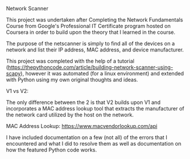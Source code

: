 Network Scanner

This project was undertaken after Completing the Network Fundamentals Course from Google's Professional IT Certificate program hosted on Coursera in order to build upon the theory that I learned in the course. 

The purpose of the netscanner is simply to find all of the devices on a network and list their IP address, MAC address, and device manufacturer. 

This project was completed with the help of a tutorial 
(https://thepythoncode.com/article/building-network-scanner-using-scapy), 
however it was automated (for a linux environment) and extended with Python using my own original thoughts and ideas. 

V1 vs V2: 

The only difference between the 2 is that V2 builds upon V1 and incorporates a MAC address lookup tool that extracts the manufacturer of the network card utilized by the host on the network. 

MAC Address Lookup: 
https://www.macvendorlookup.com/api

I have included documentation on a few (not all) of the errors that I encountered and what I did to resolve them as well as documentation on how the featured Python code works.